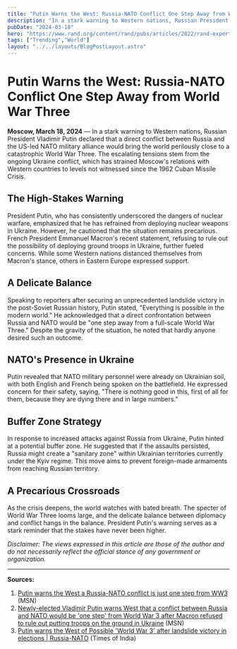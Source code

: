```yaml
---
title: "Putin Warns the West: Russia-NATO Conflict One Step Away from World War Three"
description: "In a stark warning to Western nations, Russian President Vladimir Putin declared that a direct conflict between Russia and the US-led NATO"
pubDate: "2024-03-18"
hero: "https://www.rand.org/content/rand/pubs/articles/2022/rand-experts-react-to-putins-latest-threatening-rhetoric/_jcr_content/par/blogpost.crop.868x455.ct.jpeg/1663868037314.jpeg"
tags: ["Trending","World"]
layout: "../../layouts/BlogPostLayout.astro"
---
```

# Putin Warns the West: Russia-NATO Conflict One Step Away from World War Three


**Moscow, March 18, 2024** — In a stark warning to Western nations, Russian President Vladimir Putin declared that a direct conflict between Russia and the US-led NATO military alliance would bring the world perilously close to a catastrophic World War Three. The escalating tensions stem from the ongoing Ukraine conflict, which has strained Moscow's relations with Western countries to levels not witnessed since the 1962 Cuban Missile Crisis.

## The High-Stakes Warning

President Putin, who has consistently underscored the dangers of nuclear warfare, emphasized that he has refrained from deploying nuclear weapons in Ukraine. However, he cautioned that the situation remains precarious. French President Emmanuel Macron's recent statement, refusing to rule out the possibility of deploying ground troops in Ukraine, further fueled concerns. While some Western nations distanced themselves from Macron's stance, others in Eastern Europe expressed support.

## A Delicate Balance

Speaking to reporters after securing an unprecedented landslide victory in the post-Soviet Russian history, Putin stated, "Everything is possible in the modern world." He acknowledged that a direct confrontation between Russia and NATO would be "one step away from a full-scale World War Three." Despite the gravity of the situation, he noted that hardly anyone desired such an outcome.

## NATO's Presence in Ukraine

Putin revealed that NATO military personnel were already on Ukrainian soil, with both English and French being spoken on the battlefield. He expressed concern for their safety, saying, "There is nothing good in this, first of all for them, because they are dying there and in large numbers."

## Buffer Zone Strategy

In response to increased attacks against Russia from Ukraine, Putin hinted at a potential buffer zone. He suggested that if the assaults persisted, Russia might create a "sanitary zone" within Ukrainian territories currently under the Kyiv regime. This move aims to prevent foreign-made armaments from reaching Russian territory.

## A Precarious Crossroads

As the crisis deepens, the world watches with bated breath. The specter of World War Three looms large, and the delicate balance between diplomacy and conflict hangs in the balance. President Putin's warning serves as a stark reminder that the stakes have never been higher.

*Disclaimer: The views expressed in this article are those of the author and do not necessarily reflect the official stance of any government or organization.*

---

**Sources:**
1. [Putin warns the West a Russia-NATO conflict is just one step from WW3](https://www.msn.com/en-ph/news/other/putin-warns-west-a-russia-nato-conflict-is-just-one-step-from-ww3/ar-BB1k45Ej) (MSN)
2. [Newly-elected Vladimir Putin warns West that a conflict between Russia and NATO would be 'one step' from World War 3 after Macron refused to rule out putting troops on the ground in Ukraine](https://www.msn.com/en-nz/news/other/newly-elected-vladimir-putin-warns-west-that-a-conflict-between-russia-and-nato-would-be-one-step-from-world-war-3-after-macron-refused-to-rule-out-putting-troops-on-the-ground-in-ukraine/ar-BB1k4QuQ) (MSN)
3. [Putin warns the West of Possible 'World War 3' after landslide victory in elections | Russia-NATO](https://timesofindia.indiatimes.com/videos/toi-original/putin-warns-the-west-of-possible-world-war-3-after-landslide-victory-in-elections-russia-nato/videoshow/108585902.cms) (Times of India)
